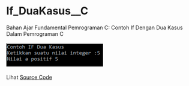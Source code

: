 # If_DuaKasus__C
Bahan Ajar Fundamental Pemrograman C: Contoh If Dengan Dua Kasus Dalam Pemrograman C<br><br>
<img src="https://github.com/RizkyKhapidsyah/If_DuaKasus__C/blob/master/Results/001.PNG"><br><br>
Lihat <a href="https://github.com/RizkyKhapidsyah/If_DuaKasus__C/blob/master/Source.c">Source Code</a>
